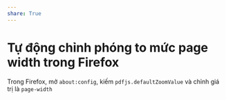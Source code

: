 ```yaml
---  
share: True  
---  
```

# Tự động chỉnh phóng to mức page width trong Firefox  
Trong Firefox, mở `about:config`, kiếm `pdfjs.defaultZoomValue` và chỉnh giá trị là `page-width`